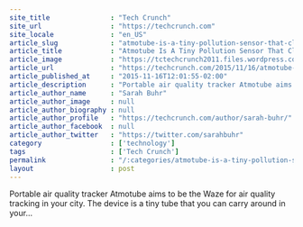 ```yaml
---
site_title               : "Tech Crunch"
site_url                 : "https://techcrunch.com"
site_locale              : "en_US"
article_slug             : "atmotube-is-a-tiny-pollution-sensor-that-clears-up-whats-in-the-air-you-breathe"
article_title            : "Atmotube Is A Tiny Pollution Sensor That Clears Up What’s In The Air You Breathe"
article_image            : "https://tctechcrunch2011.files.wordpress.com/2015/11/wqikhw5u2wtjo7f46emi.png?w=764&h=400&crop=1"
article_url              : "https://techcrunch.com/2015/11/16/atmotube-is-a-tiny-pollution-sensor-that-clears-up-whats-in-the-air-you-breathe/"
article_published_at     : "2015-11-16T12:01:55-02:00"
article_description      : "Portable air quality tracker Atmotube aims to be the Waze for air quality tracking in your city. The device is a tiny tube that you can carry around in your..."
article_author_name      : "Sarah Buhr"
article_author_image     : null
article_author_biography : null
article_author_profile   : "https://techcrunch.com/author/sarah-buhr/"
article_author_facebook  : null
article_author_twitter   : "https://twitter.com/sarahbuhr"
category                 : ['technology']
tags                     : ['Tech Crunch']
permalink                : "/:categories/atmotube-is-a-tiny-pollution-sensor-that-clears-up-whats-in-the-air-you-breathe/"
layout                   : post
---
```


Portable air quality tracker Atmotube aims to be the Waze for air quality tracking in your city. The device is a tiny tube that you can carry around in your...
